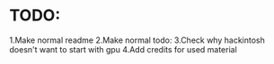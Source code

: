 # TODO:
1.Make normal readme
2.Make normal todo:
3.Check why hackintosh doesn't want to start with gpu
4.Add credits for used material
